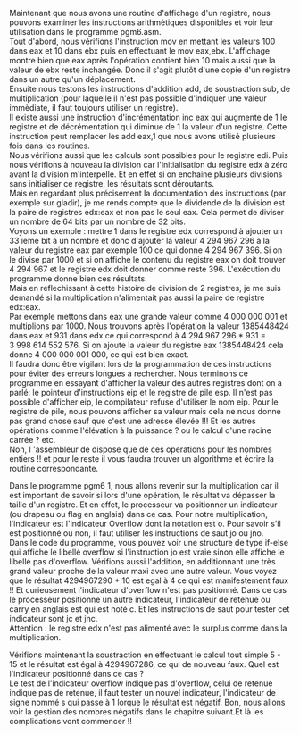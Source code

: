 Maintenant que nous avons une routine d'affichage d'un registre, nous pouvons examiner les instructions arithmètiques disponibles et voir leur utilisation dans le programme pgm6.asm. <br>
Tout d'abord, nous vérifions l'instruction mov en mettant les valeurs 100 dans eax et 10 dans ebx puis en effectuant le mov eax,ebx. L'affichage montre bien que eax après l'opération contient bien 10 mais aussi que la valeur de ebx reste inchangée. Donc il s'agit plutôt d'une copie d'un registre dans un autre qu'un déplacement. <br>
Ensuite nous testons les instructions d'addition add, de soustraction sub, de multiplication (pour laquelle il n'est pas possible d'indiquer une valeur immèdiate, il faut toujours utiliser un registre). <br>
Il existe aussi une instruction d'incrémentation inc eax qui augmente de 1 le registre et de décrémentation qui diminue de 1 la valeur d'un registre. Cette instruction peut remplacer les add eax,1 que nous avons utilisé plusieurs fois dans les routines.<br>
Nous vérifions aussi que les calculs sont possibles pour le registre edi. Puis nous vérifions à nouveau la division car l'initialisation du registre edx à zéro avant la division m'interpelle. Et en effet si on enchaine plusieurs divisions sans initialiser ce registre, les résultats sont déroutants.<br>
Mais en regardant plus précisement la documentation des instructions (par exemple sur gladir), je me rends compte que le dividende de la division est la paire de registres edx:eax et non pas le seul eax. Cela permet de diviser un nombre de 64 bits par un nombre de 32 bits.<br>
Voyons un exemple : mettre 1 dans le registre edx correspond à ajouter un 33 ieme bit à un nombre et donc d'ajouter la valeur 4 294 967 296 à la valeur du registre eax par exemple 100 ce qui donne 4 294 967 396. Si on le divise par 1000 et si on affiche le contenu du registre eax on doit trouver  4 294 967  et le registre edx doit donner comme reste 396. L'exécution du programme donne bien ces résultats.<br>
Mais en réflechissant à cette histoire de division de 2 registres, je me suis demandé si la multiplication n'alimentait pas aussi la paire de registre edx:eax.<br>
Par exemple mettons dans eax une grande valeur comme 4 000 000 001 et multiplions par 1000. Nous trouvons après l'opération la valeur 1385448424 dans eax et 931 dans edx ce qui correspond à 4 294 967 296 * 931 = 3 998 614 552 576. Si on ajoute la valeur du registre eax 1385448424 cela donne 4 000 000 001 000‬, ce qui est bien exact.<br>
Il faudra donc être vigilant lors de la programmation de ces instructions pour éviter des erreurs longues à rechercher.
Nous terminons ce programme en essayant d'afficher la valeur des autres registres dont on a parlé: le pointeur d'instructions eip et le registre de pile esp. Il n'est pas possible d'afficher eip, le compilateur refuse d'utiliser le nom eip. Pour le registre de pile, nous pouvons afficher sa valeur mais cela ne nous donne pas grand chose sauf que c'est une adresse élevée !!!
Et les autres opérations comme l'élévation à la puissance ? ou le calcul d'une racine carrée ? etc.<br>
Non, l 'assembleur de dispose que de ces operations pour les nombres entiers !! et pour le reste il vous faudra trouver un algorithme et écrire la routine correspondante.<br>

Dans le programme pgm6_1, nous allons revenir sur la multiplication car il est important de savoir si lors d'une opération, le résultat va dépasser la taille d'un registre. Et en effet, le processeur va positionner un indicateur (ou drapeau ou flag en anglais) dans ce cas. Pour notre multiplication, l'indicateur est l'indicateur Overflow dont la notation est o. Pour savoir s'il est positionné ou non, il faut utiliser les instructions de saut jo ou jno. <br>
Dans le code du programme, vous pouvez voir une structure de type if-else qui affiche le libellé overflow si l'instruction jo est vraie sinon elle affiche le libellé pas d'overflow.
Vérifions aussi l'addition, en additionnant une très grand valeur proche de la valeur maxi avec une autre valeur. Vous voyez que le résultat 4294967290 + 10 est egal à 4 ce qui est manifestement faux !! Et curieusement l'indicateur d'overflow n'est pas positionné. Dans ce cas le processeur positionne un autre indicateur, l'indicateur de retenue ou carry en anglais est qui est noté c. Et les instructions de saut pour tester cet indicateur sont jc et jnc. <br>
Attention : le registre edx n'est pas alimenté avec le surplus comme dans la multiplication. <br>

Vérifions maintenant la soustraction en effectuant le calcul tout simple 5 - 15 et le résultat est égal à 4294967286, ce qui de nouveau faux.
Quel est l'indicateur positionné dans ce cas ? <br>
Le test de l'indicateur overflow indique pas d'overflow, celui de retenue indique pas de retenue, il faut tester un nouvel indicateur, l'indicateur de signe nommé s qui passe à 1 lorque le résultat est négatif.
Bon, nous allons voir la gestion des nombres négatifs dans le chapitre suivant.Et là les complications vont commencer !! <br> 
 




